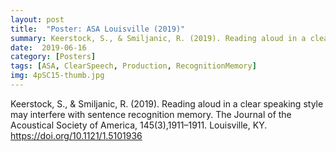 ```yaml
---
layout: post
title:  "Poster: ASA Louisville (2019)"
summary: Keerstock, S., & Smiljanic, R. (2019). Reading aloud in a clear speaking style may interfere with sentence recognition memory. The Journal of the Acoustical Society of America, 145(3), 1911–1911. Louisville, KY. https://doi.org/10.1121/1.5101936
date:  2019-06-16
category: [Posters]
tags: [ASA, ClearSpeech, Production, RecognitionMemory]
img: 4pSC15-thumb.jpg
---
```

Keerstock, S., & Smiljanic, R. (2019). Reading aloud in a clear speaking style may interfere with sentence recognition memory. The Journal of the Acoustical Society of America, 145(3),1911–1911. Louisville, KY. <a href="https://doi.org/10.1121/1.5101936">https://doi.org/10.1121/1.5101936</a>

<object data="https://skrstck.github.io/files/4pSC15.pdf" width="1000" height="1000" type='application/pdf'/> </object>
